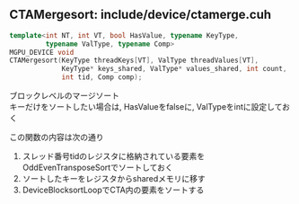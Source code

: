## CTAMergesort: include/device/ctamerge.cuh

```C++
template<int NT, int VT, bool HasValue, typename KeyType,
         typename ValType, typename Comp>
MGPU_DEVICE void
CTAMergesort(KeyType threadKeys[VT], ValType threadValues[VT],
             KeyType* keys_shared, ValType* values_shared, int count,
             int tid, Comp comp);
```

ブロックレベルのマージソート  
キーだけをソートしたい場合は, HasValueをfalseに, ValTypeをintに設定しておく  

この関数の内容は次の通り  
  1. スレッド番号tidのレジスタに格納されている要素をOddEvenTransposeSortでソートしておく  
  2. ソートしたキーをレジスタからsharedメモリに移す  
  3. DeviceBlocksortLoopでCTA内の要素をソートする  
